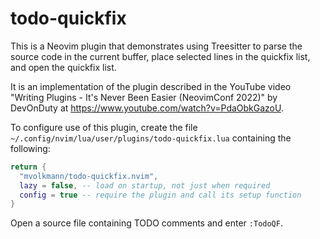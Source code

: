 # todo-quickfix

This is a Neovim plugin that demonstrates using Treesitter
to parse the source code in the current buffer,
place selected lines in the quickfix list,
and open the quickfix list.

It is an implementation of the plugin described in the YouTube video
"Writing Plugins - It's Never Been Easier (NeovimConf 2022)" by DevOnDuty
at https://www.youtube.com/watch?v=PdaObkGazoU.

To configure use of this plugin, create the file
`~/.config/nvim/lua/user/plugins/todo-quickfix.lua` containing the following:

```lua
return {
  "mvolkmann/todo-quickfix.nvim",
  lazy = false, -- load on startup, not just when required
  config = true -- require the plugin and call its setup function
}
```

Open a source file containing TODO comments and enter `:TodoQF`.

